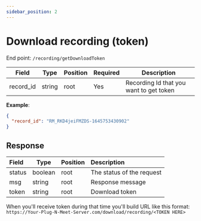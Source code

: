 ```yaml
---
sidebar_position: 2
---
```


# Download recording (token)

End point: `/recording/getDownloadToken`

| Field     | Type   | Position | Required | Description                             |
| --------- | ------ | -------- | :------- | --------------------------------------- |
| record_id | string | root     | Yes      | Recording Id that you want to get token |

**Example**:

```json
{
  "record_id": "RM_RKD4jeiFMZDS-1645753430902"
}
```

## Response

| Field  | Type    | Position | Description               |
| :----- | ------- | -------- | :------------------------ |
| status | boolean | root     | The status of the request |
| msg    | string  | root     | Response message          |
| token  | string  | root     | Download token            |

When you'll receive token during that time you'll build URL like this format:
`https://Your-Plug-N-Meet-Server.com/download/recording/<TOKEN HERE>`
